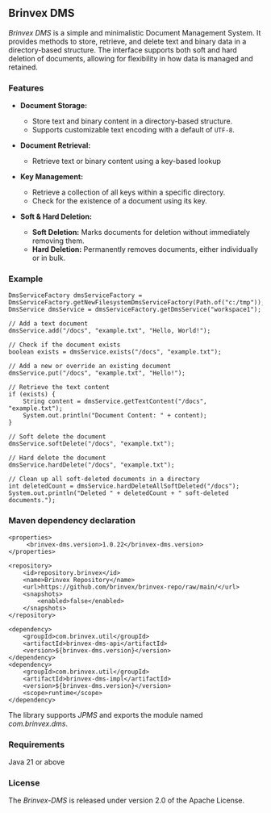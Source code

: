 ## Brinvex DMS

_Brinvex DMS_ is a simple and minimalistic Document Management System.
It provides methods to store, retrieve, and delete text and binary data in a directory-based structure. 
The interface supports both soft and hard deletion of documents, allowing for flexibility in how data is managed and retained.

### Features 
- **Document Storage:**
    - Store text and binary content in a directory-based structure.
    - Supports customizable text encoding with a default of `UTF-8`.

- **Document Retrieval:**
    - Retrieve text or binary content using a key-based lookup

- **Key Management:**
    - Retrieve a collection of all keys within a specific directory.
    - Check for the existence of a document using its key.

- **Soft & Hard Deletion:**
    - **Soft Deletion:** Marks documents for deletion without immediately removing them.
    - **Hard Deletion:** Permanently removes documents, either individually or in bulk.

### Example
````
DmsServiceFactory dmsServiceFactory = DmsServiceFactory.getNewFilesystemDmsServiceFactory(Path.of("c:/tmp"));
DmsService dmsService = dmsServiceFactory.getDmsService("workspace1");

// Add a text document
dmsService.add("/docs", "example.txt", "Hello, World!");

// Check if the document exists
boolean exists = dmsService.exists("/docs", "example.txt");

// Add a new or override an existing document
dmsService.put("/docs", "example.txt", "Hello!");

// Retrieve the text content
if (exists) {
    String content = dmsService.getTextContent("/docs", "example.txt");
    System.out.println("Document Content: " + content);
}

// Soft delete the document
dmsService.softDelete("/docs", "example.txt");

// Hard delete the document
dmsService.hardDelete("/docs", "example.txt");

// Clean up all soft-deleted documents in a directory
int deletedCount = dmsService.hardDeleteAllSoftDeleted("/docs");
System.out.println("Deleted " + deletedCount + " soft-deleted documents.");

````

### Maven dependency declaration
````
<properties>
     <brinvex-dms.version>1.0.22</brinvex-dms.version>
</properties>
    
<repository>
    <id>repository.brinvex</id>
    <name>Brinvex Repository</name>
    <url>https://github.com/brinvex/brinvex-repo/raw/main/</url>
    <snapshots>
        <enabled>false</enabled>
    </snapshots>
</repository>

<dependency>
    <groupId>com.brinvex.util</groupId>
    <artifactId>brinvex-dms-api</artifactId>
    <version>${brinvex-dms.version}</version>
</dependency>
<dependency>
    <groupId>com.brinvex.util</groupId>
    <artifactId>brinvex-dms-impl</artifactId>
    <version>${brinvex-dms.version}</version>
    <scope>runtime</scope>
</dependency>
````
The library supports _JPMS_ and exports the module named _com.brinvex.dms_.

### Requirements
Java 21 or above

### License

The _Brinvex-DMS_ is released under version 2.0 of the Apache License.

